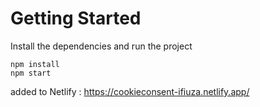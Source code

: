 # Getting Started
Install the dependencies and run the project
```
npm install
npm start
```

added to Netlify :  https://cookieconsent-ifiuza.netlify.app/
